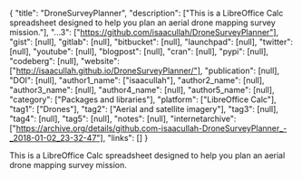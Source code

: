 {
  "title": "DroneSurveyPlanner",
  "description": ["This is a LibreOffice Calc spreadsheet designed to help you plan an aerial drone mapping survey mission."],
  "...3": ["https://github.com/isaacullah/DroneSurveyPlanner"],
  "gist": [null],
  "gitlab": [null],
  "bitbucket": [null],
  "launchpad": [null],
  "twitter": [null],
  "youtube": [null],
  "blogpost": [null],
  "cran": [null],
  "pypi": [null],
  "codeberg": [null],
  "website": ["http://isaacullah.github.io/DroneSurveyPlanner/"],
  "publication": [null],
  "DOI": [null],
  "author1_name": ["isaacullah"],
  "author2_name": [null],
  "author3_name": [null],
  "author4_name": [null],
  "author5_name": [null],
  "category": ["Packages and libraries"],
  "platform": ["LibreOffice Calc"],
  "tag1": ["Drones"],
  "tag2": ["Aerial and satellite imagery"],
  "tag3": [null],
  "tag4": [null],
  "tag5": [null],
  "notes": [null],
  "internetarchive": ["https://archive.org/details/github.com-isaacullah-DroneSurveyPlanner_-_2018-01-02_23-32-47"],
  "links": []
}

<!-- Generated by csv2md.R – do not edit by hand -->

This is a LibreOffice Calc spreadsheet designed to help you plan an aerial drone mapping survey mission.
